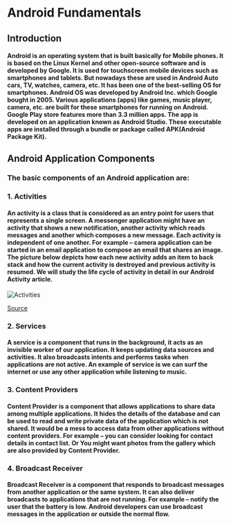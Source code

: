 # Android Fundamentals

## Introduction
#### Android is an operating system that is built basically for Mobile phones. It is based on the Linux Kernel and other open-source software and is developed by Google. It is used for touchscreen mobile devices such as smartphones and tablets. But nowadays these are used in Android Auto cars, TV, watches, camera, etc. It has been one of the best-selling OS for smartphones. Android OS was developed by Android Inc. which Google bought in 2005. Various applications (apps) like games, music player, camera, etc. are built for these smartphones for running on Android. Google Play store features more than 3.3 million apps. The app is developed on an application known as Android Studio. These executable apps are installed through a bundle or package called APK(Android Package Kit). 


## Android Application Components
### The basic components of an Android application are:

### 1. Activities
#### An activity is a class that is considered as an entry point for users that represents a single screen. A messenger application might have an activity that shows a new notification, another activity which reads messages and another which composes a new message. Each activity is independent of one another. For example – camera application can be started in an email application to compose an email that shares an image. The picture below depicts how each new activity adds an item to back stack and how the current activity is destroyed and previous activity is resumed. We will study the life cycle of activity in detail in our Android Activity article.

![Activities](https://user-images.githubusercontent.com/97638932/164999961-695b6a0a-3656-407f-a32d-6b4b29b24e48.png)

[Source](https://developer.android.com/guide/components/activities/activity-lifecycle)

### 2. Services
#### A service is a component that runs in the background, it acts as an invisible worker of our application. It keeps updating data sources and activities. It also broadcasts intents and performs tasks when applications are not active. An example of service is we can surf the internet or use any other application while listening to music.


### 3. Content Providers
#### Content Provider is a component that allows applications to share data among multiple applications. It hides the details of the database and can be used to read and write private data of the application which is not shared. It would be a mess to access data from other applications without content providers. For example – you can consider looking for contact details in contact list. Or You might want photos from the gallery which are also provided by Content Provider.


### 4. Broadcast Receiver
#### Broadcast Receiver is a component that responds to broadcast messages from another application or the same system. It can also deliver broadcasts to applications that are not running. For example – notify the user that the battery is low. Android developers can use broadcast messages in the application or outside the normal flow.
